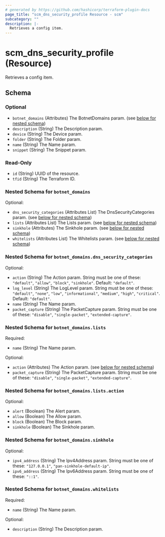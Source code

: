```yaml
---
# generated by https://github.com/hashicorp/terraform-plugin-docs
page_title: "scm_dns_security_profile Resource - scm"
subcategory: ""
description: |-
  Retrieves a config item.
---
```


# scm_dns_security_profile (Resource)

Retrieves a config item.



<!-- schema generated by tfplugindocs -->
## Schema

### Optional

- `botnet_domains` (Attributes) The BotnetDomains param. (see [below for nested schema](#nestedatt--botnet_domains))
- `description` (String) The Description param.
- `device` (String) The Device param.
- `folder` (String) The Folder param.
- `name` (String) The Name param.
- `snippet` (String) The Snippet param.

### Read-Only

- `id` (String) UUID of the resource.
- `tfid` (String) The Terraform ID.

<a id="nestedatt--botnet_domains"></a>
### Nested Schema for `botnet_domains`

Optional:

- `dns_security_categories` (Attributes List) The DnsSecurityCategories param. (see [below for nested schema](#nestedatt--botnet_domains--dns_security_categories))
- `lists` (Attributes List) The Lists param. (see [below for nested schema](#nestedatt--botnet_domains--lists))
- `sinkhole` (Attributes) The Sinkhole param. (see [below for nested schema](#nestedatt--botnet_domains--sinkhole))
- `whitelists` (Attributes List) The Whitelists param. (see [below for nested schema](#nestedatt--botnet_domains--whitelists))

<a id="nestedatt--botnet_domains--dns_security_categories"></a>
### Nested Schema for `botnet_domains.dns_security_categories`

Optional:

- `action` (String) The Action param. String must be one of these: `"default"`, `"allow"`, `"block"`, `"sinkhole"`. Default: `"default"`.
- `log_level` (String) The LogLevel param. String must be one of these: `"default"`, `"none"`, `"low"`, `"informational"`, `"medium"`, `"high"`, `"critical"`. Default: `"default"`.
- `name` (String) The Name param.
- `packet_capture` (String) The PacketCapture param. String must be one of these: `"disable"`, `"single-packet"`, `"extended-capture"`.


<a id="nestedatt--botnet_domains--lists"></a>
### Nested Schema for `botnet_domains.lists`

Required:

- `name` (String) The Name param.

Optional:

- `action` (Attributes) The Action param. (see [below for nested schema](#nestedatt--botnet_domains--lists--action))
- `packet_capture` (String) The PacketCapture param. String must be one of these: `"disable"`, `"single-packet"`, `"extended-capture"`.

<a id="nestedatt--botnet_domains--lists--action"></a>
### Nested Schema for `botnet_domains.lists.action`

Optional:

- `alert` (Boolean) The Alert param.
- `allow` (Boolean) The Allow param.
- `block` (Boolean) The Block param.
- `sinkhole` (Boolean) The Sinkhole param.



<a id="nestedatt--botnet_domains--sinkhole"></a>
### Nested Schema for `botnet_domains.sinkhole`

Optional:

- `ipv4_address` (String) The Ipv4Address param. String must be one of these: `"127.0.0.1"`, `"pan-sinkhole-default-ip"`.
- `ipv6_address` (String) The Ipv6Address param. String must be one of these: `"::1"`.


<a id="nestedatt--botnet_domains--whitelists"></a>
### Nested Schema for `botnet_domains.whitelists`

Required:

- `name` (String) The Name param.

Optional:

- `description` (String) The Description param.
